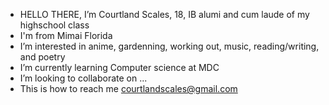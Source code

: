 - HELLO THERE, I’m Courtland Scales, 18, IB alumi and cum laude of my highschool class
- I'm from Mimai Florida
- I’m interested in anime, gardenning, working out, music, reading/writing, and poetry 
- I’m currently learning Computer science at MDC 
- I’m looking to collaborate on ...
- This is how to reach me courtlandscales@gmail.com 
